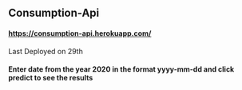 ## Consumption-Api

#### https://consumption-api.herokuapp.com/
Last Deployed on 29th

#### Enter date from the year 2020 in the format yyyy-mm-dd and click predict to see the results
